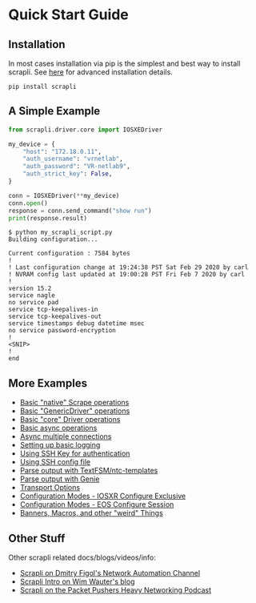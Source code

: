 # Quick Start Guide


## Installation

In most cases installation via pip is the simplest and best way to install scrapli.
See [here](/user_guide/installation) for advanced installation details.

```
pip install scrapli
```


## A Simple Example

```python
from scrapli.driver.core import IOSXEDriver

my_device = {
    "host": "172.18.0.11",
    "auth_username": "vrnetlab",
    "auth_password": "VR-netlab9",
    "auth_strict_key": False,
}

conn = IOSXEDriver(**my_device)
conn.open()
response = conn.send_command("show run")
print(response.result)
```

```
$ python my_scrapli_script.py
Building configuration...

Current configuration : 7584 bytes
!
! Last configuration change at 19:24:38 PST Sat Feb 29 2020 by carl
! NVRAM config last updated at 19:00:28 PST Fri Feb 7 2020 by carl
!
version 15.2
service nagle
no service pad
service tcp-keepalives-in
service tcp-keepalives-out
service timestamps debug datetime msec
no service password-encryption
!
<SNIP>
!
end
```


## More Examples

- [Basic "native" Scrape operations](https://github.com/carlmontanari/scrapli/tree/master/examples/basic_usage/scrapli_driver.py)
- [Basic "GenericDriver" operations](https://github.com/carlmontanari/scrapli/tree/master/examples/basic_usage/generic_driver.py)
- [Basic "core" Driver operations](https://github.com/carlmontanari/scrapli/tree/master/examples/basic_usage/iosxe_driver.py)
- [Basic async operations](https://github.com/carlmontanari/scrapli/tree/master/examples/async_usage/async_iosxe_driver.py)
- [Async multiple connections](https://github.com/carlmontanari/scrapli/tree/master/examples/async_usage/async_multiple_connections.py)
- [Setting up basic logging](https://github.com/carlmontanari/scrapli/tree/master/examples/logging/basic_logging.py)
- [Using SSH Key for authentication](https://github.com/carlmontanari/scrapli/tree/master/examples/ssh_keys/ssh_keys.py)
- [Using SSH config file](https://github.com/carlmontanari/scrapli/tree/master/examples/ssh_config_files/ssh_config_file.py)
- [Parse output with TextFSM/ntc-templates](https://github.com/carlmontanari/scrapli/tree/master/examples/structured_data/structured_data_textfsm.py)
- [Parse output with Genie](https://github.com/carlmontanari/scrapli/tree/master/examples/structured_data/structured_data_genie.py)
- [Transport Options](https://github.com/carlmontanari/scrapli/tree/master/examples/transport_options/system_ssh_args.py)
- [Configuration Modes - IOSXR Configure Exclusive](https://github.com/carlmontanari/scrapli/tree/master/examples/configuration_modes/iosxr_configure_exclusive.py)
- [Configuration Modes - EOS Configure Session](https://github.com/carlmontanari/scrapli/tree/master/examples/configuration_modes/eos_configure_session.py)
- [Banners, Macros, and other "weird" Things](https://github.com/carlmontanari/scrapli/tree/master/examples/banners_macros_etc/iosxe_banners_macros_etc.py)


## Other Stuff

Other scrapli related docs/blogs/videos/info:

- [Scrapli on Dmitry Figol's Network Automation Channel](https://www.youtube.com/watch?v=OJa2typq7yI)
- [Scrapli Intro on Wim Wauter's blog](https://blog.wimwauters.com/networkprogrammability/2020-04-09_scrapli_introduction/)
- [Scrapli on the Packet Pushers Heavy Networking Podcast](https://packetpushers.net/podcast/heavy-networking-532-scrapli-is-a-netmiko-alternative/)
